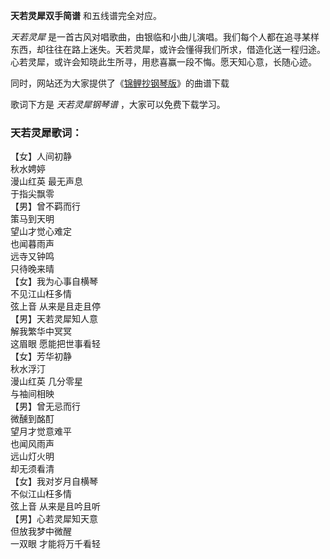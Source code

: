 

**天若灵犀双手简谱** 和五线谱完全对应。

_天若灵犀_
是一首古风对唱歌曲，由银临和小曲儿演唱。我们每个人都在追寻某样东西，却往往在路上迷失。天若灵犀，或许会懂得我们所求，借造化送一程归途。心若灵犀，或许会知晓此生所寻，用悲喜赢一段不悔。愿天知心意，长随心迹。

同时，网站还为大家提供了《[锦鲤抄钢琴版](Music-2762-锦鲤抄钢琴版.html "锦鲤抄钢琴版")》的曲谱下载

歌词下方是 _天若灵犀钢琴谱_ ，大家可以免费下载学习。

### 天若灵犀歌词：

【女】人间初静  
秋水娉婷  
漫山红英 最无声息  
于指尖飘零  
【男】曾不羁而行  
策马到天明  
望山才觉心难定  
也闻暮雨声  
远寺又钟鸣  
只待晚来晴  
【女】我为心事自横琴  
不见江山枉多情  
弦上音 从来是且走且停  
【男】天若灵犀知人意  
解我繁华中冥冥  
这眉眼 愿能把世事看轻  
【女】芳华初静  
秋水浮汀  
漫山红英 几分零星  
与袖间相映  
【男】曾无忌而行  
微醺到酩酊  
望月才觉意难平  
也闻风雨声  
远山灯火明  
却无须看清  
【女】我对岁月自横琴  
不似江山枉多情  
弦上音 从来是且吟且听  
【男】心若灵犀知天意  
但放我梦中微醒  
一双眼 才能将万千看轻

